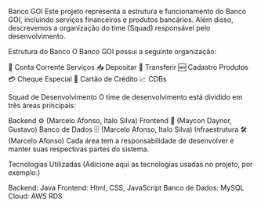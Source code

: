 Banco GOI
Este projeto representa a estrutura e funcionamento do Banco GOI, incluindo serviços financeiros e produtos bancários. Além disso, descrevemos a organização do time (Squad) responsável pelo desenvolvimento.

Estrutura do Banco
O Banco GOI possui a seguinte organização:

📂 Conta Corrente Serviços
📥 Depositar
🔄 Transferir
🆕 Cadastro
Produtos
💳 Cheque Especial
🏦 Cartão de Crédito
📈 CDBs

Squad de Desenvolvimento
O time de desenvolvimento está dividido em três áreas principais:

Backend ⚙️ (Marcelo Afonso, Italo Silva)
Frontend 🎨 (Maycon Daynor, Gustavo)
Banco de Dados 🗄️ (Marcelo Afonso, Italo Silva)
Infraestrutura 🛠️ (Marcelo Afonso)
Cada área tem a responsabilidade de desenvolver e manter suas respectivas partes do sistema.

Tecnologias Utilizadas
(Adicione aqui as tecnologias usadas no projeto, por exemplo:)

Backend: Java 
Frontend: Html, CSS, JavaScript
Banco de Dados: MySQL
Cloud: AWS RDS 
